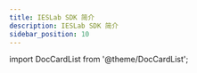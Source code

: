 ```yaml
---
title: IESLab SDK 简介
description: IESLab SDK 简介
sidebar_position: 10
---
```


import DocCardList from '@theme/DocCardList';

<DocCardList />